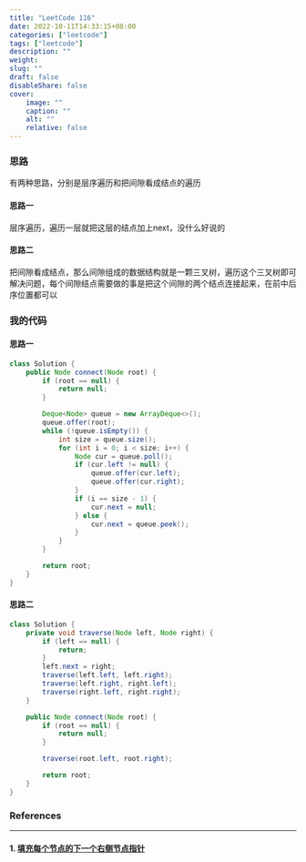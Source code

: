 ```yaml
---
title: "LeetCode 116"
date: 2022-10-11T14:33:15+08:00
categories: ["leetcode"]
tags: ["leetcode"]
description: ""
weight:
slug: ""
draft: false
disableShare: false
cover:
    image: ""
    caption: ""
    alt: ""
    relative: false
---
```


### 思路

有两种思路，分别是层序遍历和把间隙看成结点的遍历

#### 思路一

层序遍历，遍历一层就把这层的结点加上next，没什么好说的

#### 思路二

把间隙看成结点，那么间隙组成的数据结构就是一颗三叉树，遍历这个三叉树即可解决问题，每个间隙结点需要做的事是把这个间隙的两个结点连接起来，在前中后序位置都可以

### 我的代码

#### 思路一

```java
class Solution {
    public Node connect(Node root) {
        if (root == null) {
            return null;
        }

        Deque<Node> queue = new ArrayDeque<>();
        queue.offer(root);
        while (!queue.isEmpty()) {
            int size = queue.size();
            for (int i = 0; i < size; i++) {
                Node cur = queue.poll();
                if (cur.left != null) {
                    queue.offer(cur.left);
                    queue.offer(cur.right);
                }
                if (i == size - 1) {
                    cur.next = null;
                } else {
                    cur.next = queue.peek();
                }
            }
        }

        return root;
    }
}
```

#### 思路二

```java
class Solution {
    private void traverse(Node left, Node right) {
        if (left == null) {
            return;
        }
        left.next = right;
        traverse(left.left, left.right);
        traverse(left.right, right.left);
        traverse(right.left, right.right);
    }

    public Node connect(Node root) {
        if (root == null) {
            return null;
        }

        traverse(root.left, root.right);

        return root;
    }
}
```

### References

---

#### 1. [填充每个节点的下一个右侧节点指针](https://leetcode.cn/problems/populating-next-right-pointers-in-each-node/)
